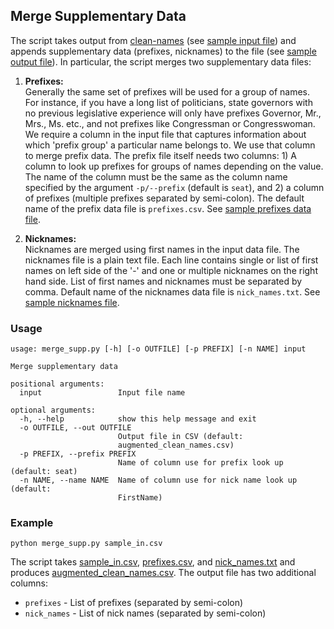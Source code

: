 ## Merge Supplementary Data

The script takes output from [clean-names](../clean-names) (see [sample input file](sample_in.csv)) and appends supplementary data (prefixes, nicknames) to the file (see [sample output file](augmented_clean_names.csv)). In particular, the script merges two supplementary data files:

1. **Prefixes:**  
  Generally the same set of prefixes will be used for a group of names. For instance, if you have a long list of politicians, state governors with no previous legislative experience will only have prefixes Governor, Mr., Mrs., Ms. etc., and not prefixes like Congressman or Congresswoman. We require a column in the input file that captures information about which 'prefix group' a particular name belongs to. We use that column to merge prefix data. The prefix file itself needs two columns: 1) A column to look up prefixes for groups of names depending on the value. The name of the column must be the same as the column name specified by the argument `-p/--prefix` (default is `seat`), and 2) a column of prefixes (multiple prefixes separated by semi-colon). The default name of the prefix data file is `prefixes.csv`. See [sample prefixes data file](prefixes.csv).   

2. **Nicknames:**  
  Nicknames are merged using first names in the input data file. The nicknames file is a plain text file. Each line contains single or list of first names on left side of the '-' and one or multiple nicknames on the right hand side. List of first names and nicknames must be separated by comma. Default name of the nicknames data file is `nick_names.txt`. See [sample nicknames file](nick_names.txt).  

### Usage

```
usage: merge_supp.py [-h] [-o OUTFILE] [-p PREFIX] [-n NAME] input

Merge supplementary data

positional arguments:
  input                 Input file name

optional arguments:
  -h, --help            show this help message and exit
  -o OUTFILE, --out OUTFILE
                        Output file in CSV (default:
                        augmented_clean_names.csv)
  -p PREFIX, --prefix PREFIX
                        Name of column use for prefix look up (default: seat)
  -n NAME, --name NAME  Name of column use for nick name look up (default:
                        FirstName)
```

### Example

```
python merge_supp.py sample_in.csv
```

The script takes [sample_in.csv](sample_in.csv), [prefixes.csv](prefixes.csv), and [nick_names.txt](nick_names.txt) and produces [augmented_clean_names.csv](augmented_clean_names.csv). The output file has two additional columns:

* `prefixes` - List of prefixes (separated by semi-colon)  
* `nick_names` - List of nick names (separated by semi-colon)
